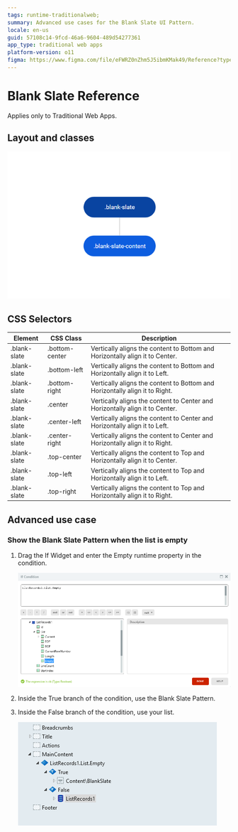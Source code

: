 ```yaml
---
tags: runtime-traditionalweb; 
summary: Advanced use cases for the Blank Slate UI Pattern.
locale: en-us
guid: 57108c14-9fcd-46a6-9604-489d54277361
app_type: traditional web apps
platform-version: o11
figma: https://www.figma.com/file/eFWRZ0nZhm5J5ibmKMak49/Reference?type=design&node-id=615%3A391&mode=design&t=Cx8ecjAITJrQMvRn-1
---
```


# Blank Slate Reference

<div class="info" markdown="1">

Applies only to Traditional Web Apps.

</div>

## Layout and classes

![](<images/blankslate-2-diag.png>)

## CSS Selectors

| **Element** |  **CSS Class** |  **Description**  |
| ---|---|---
| .blank-slate | .bottom-center | Vertically aligns the content to Bottom and Horizontally align it to Center. |
| .blank-slate | .bottom-left |  Vertically aligns the content to Bottom and Horizontally align it to Left. |
| .blank-slate | .bottom-right |  Vertically aligns the content to Bottom and Horizontally align it to Right. |
| .blank-slate | .center |  Vertically aligns the content to Center and Horizontally align it to Center. |
| .blank-slate | .center-left |  Vertically aligns the content to Center and Horizontally align it to Left. |
| .blank-slate | .center-right |  Vertically aligns the content to Center and Horizontally align it to Right. |
| .blank-slate | .top-center | Vertically aligns the content to Top and Horizontally align it to Center. |
| .blank-slate | .top-left |  Vertically aligns the content to Top and Horizontally align it to Left. |
| .blank-slate | .top-right |  Vertically aligns the content to Top and Horizontally align it to Right. |

## Advanced use case

### Show the Blank Slate Pattern when the list is empty

1. Drag the If Widget and enter the Empty runtime property in the condition.

    ![](<images/blankslate-3-ss.png>)

1. Inside the True branch of the condition, use the Blank Slate Pattern.
1. Inside the False branch of the condition, use your list.

    ![](<images/blankslate-4-ss.png>)
